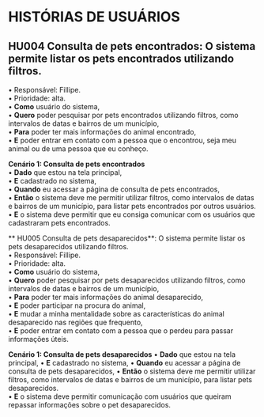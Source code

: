 # HISTÓRIAS DE USUÁRIOS  
## **HU004 Consulta de pets encontrados**: O sistema permite listar os pets encontrados utilizando filtros.  
• Responsável: Fillipe.  
• Prioridade: alta.  
• **Como** usuário do sistema,  
• **Quero** poder pesquisar por pets encontrados utilizando filtros, como intervalos de datas e bairros de um município,  
• **Para** poder ter mais informações do animal encontrado,  
• **E** poder entrar em contato com a pessoa que o encontrou, seja meu animal ou de uma pessoa que eu conheço.  
  
**Cenário 1: Consulta de pets encontrados**  
• **Dado** que estou na tela principal,  
• **E** cadastrado no sistema,  
• **Quando** eu acessar a página de consulta de pets encontrados,  
• **Então** o sistema deve me permitir utilizar filtros, como intervalos de datas e bairros de um município, para listar pets encontrados por outros usuários.  
• **E** o sistema deve permitir que eu consiga comunicar com os usuários que cadastraram pets encontrados.  


** HU005 Consulta de pets desaparecidos**: O sistema permite listar os pets desaparecidos utilizando filtros.  
• Responsável: Fillipe.  
• Prioridade: alta.  
• **Como** usuário do sistema,  
• **Quero** poder pesquisar por pets desaparecidos utilizando filtros, como intervalos de datas e bairros de um município,  
• **Para** poder ter mais informações do animal desaparecido,  
• **E** poder participar na procura do animal,  
• **E** mudar a minha mentalidade sobre as características do animal desaparecido nas regiões que frequento,  
• **E** poder entrar em contato com a pessoa que o perdeu para passar informações úteis.  
  
**Cenário 1: Consulta de pets desaparecidos**
• **Dado** que estou na tela principal,
• **E** cadastrado no sistema,
• **Quando** eu acessar a página de consulta de pets desaparecidos,
• **Então** o sistema deve me permitir utilizar filtros, como intervalos de datas e bairros de um município, para listar pets desaparecidos.  
• **E** o sistema deve permitir comunicação com usuários que queiram repassar informações sobre o pet desaparecidos.
  
